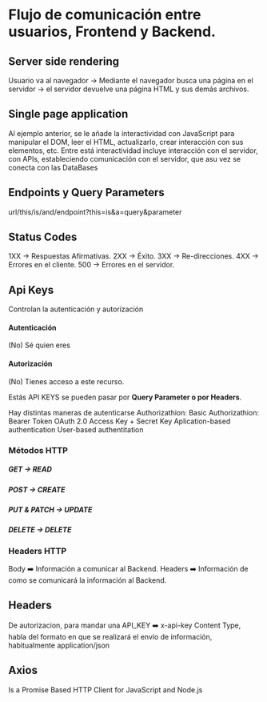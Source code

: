 # Flujo de comunicación entre usuarios, Frontend y Backend.

## Server side rendering
Usuario va al navegador -> Mediante el navegador busca una página en el servidor -> el servidor devuelve una página HTML y sus demás archivos.


## Single page application
Al ejemplo anterior, se le añade la interactividad con JavaScript para manipular el DOM, leer el HTML, actualizarlo, crear interacción con sus elementos, etc. Entre está interactividad incluye interacción con el servidor, con APIs,  estableciendo comunicación con el servidor, que asu vez se conecta con las DataBases

## Endpoints y Query Parameters
url/this/is/and/endpoint?this=is&a=query&parameter


## Status Codes

1XX -> Respuestas Afirmativas.
2XX -> Éxito.
3XX -> Re-direcciones.
4XX -> Errores en el cliente.
500 -> Errores en el servidor.

## Api Keys
Controlan la autenticación y autorización
#### Autenticación
(No) Sé quien eres
#### Autorización
(No) Tienes acceso a este recurso.

Estás API KEYS se pueden pasar por **Query Parameter o por Headers**.

Hay distintas maneras de autenticarse
Authorizathion: Basic
Authorizathion: Bearer Token
OAuth 2.0
Access Key + Secret Key
Aplication-based authentication
User-based authentitation


### Métodos HTTP

##### GET -> READ
##### POST -> CREATE
##### PUT & PATCH -> UPDATE
##### DELETE -> DELETE




### Headers HTTP


Body ➡️ Información a comunicar al Backend.
Headers ➡️ Información de como se comunicará la información al Backend.

## Headers

De autorizacion, para mandar una API_KEY ➡️ x-api-key
Content Type, habla del formato en que se realizará el envío de información, habitualmente application/json


## Axios

Is a Promise Based HTTP Client for JavaScript and Node.js